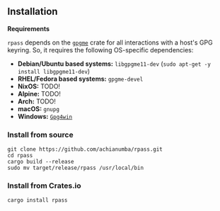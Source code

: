<!-- markdownlint-disable first-line-h1 no-emphasis-as-heading-->

## Installation

**Requirements**

`rpass` depends on the [`gpgme`](https://crates.io/crates/gpgme) crate for
all interactions with a host's GPG keyring. So, it requires the following OS-specific dependencies:

- **Debian/Ubuntu based systems:** `libgpgme11-dev` (`sudo apt-get -y install libgpgme11-dev`)
- **RHEL/Fedora based systems:** `gpgme-devel`
- **NixOS:** TODO!
- **Alpine:** TODO!
- **Arch:** TODO!
- **macOS:** `gnupg`
- **Windows:** [`Gpg4win`](https://www.gpg4win.org)

### Install from source

```shell
git clone https://github.com/achianumba/rpass.git
cd rpass
cargo build --release
sudo mv target/release/rpass /usr/local/bin
```

### Install from Crates.io

```shell
cargo install rpass
```
